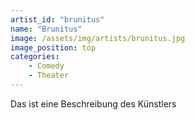 ```yaml
---
artist_id: "brunitus"
name: "Brunitus"
image: /assets/img/artists/brunitus.jpg
image_position: top
categories:
    - Comedy
    - Theater
---
```

Das ist eine Beschreibung des Künstlers
